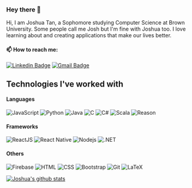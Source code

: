 ### Hey there 👋

Hi, I am Joshua Tan, a Sophomore studying Computer Science at Brown University. Some people call me Josh but I'm fine with Joshua too. I love learning about and creating applications that make our lives better.

#### 📫 How to reach me:
[![Linkedin Badge](https://img.shields.io/badge/-Joshua-blue?style=flat-square&logo=Linkedin&logoColor=white&link=https://www.linkedin.com/in/joshuatan313/)](https://www.linkedin.com/in/joshuatan313/)
[![Gmail Badge](https://img.shields.io/badge/-joshua_tan@brown.edu-c14438?style=flat-square&logo=Gmail&logoColor=white&link=mailto:joshua_tan@brown.edu)](mailto:joshua_tan@brown.edu)

## Technologies I've worked with
#### Languages
![JavaScript](https://img.shields.io/badge/-JavaScript-black?style=flat-square&logo=javascript)
![Python](https://img.shields.io/badge/-Python-black?style=flat-square&logo=Python)
![Java](https://img.shields.io/badge/-java-black?style=flat-square&logo=java)
![C](https://img.shields.io/badge/-C-black?style=flat-square&logo=C)
![C#](https://img.shields.io/badge/-C%23-black?style=flat-square&logo=c-sharp)
![Scala](https://img.shields.io/badge/-Scala-black?style=flat-square&logo=Scala)
![Reason](https://img.shields.io/badge/-Reason-black?style=flat-square&logo=Reason)

#### Frameworks
![ReactJS](https://img.shields.io/badge/-ReactJS-black?style=flat-square&logo=react)
![React Native](https://img.shields.io/badge/-React%20Native-black?style=flat-square&logo=react)
![Nodejs](https://img.shields.io/badge/-Nodejs-black?style=flat-square&logo=Node.js)
![.NET](https://img.shields.io/badge/-.NET-black?style=flat-square&logo=.NET)

#### Others
![Firebase](https://img.shields.io/badge/-Firebase-black?style=flat-square&logo=Firebase)
![HTML](https://img.shields.io/badge/-HTML-E34F26?style=flat-square&logo=html5&logoColor=white)
![CSS](https://img.shields.io/badge/-CSS-1572B6?style=flat-square&logo=css3)
![Bootstrap](https://img.shields.io/badge/-Bootstrap-563D7C?style=flat-square&logo=bootstrap)
![Git](https://img.shields.io/badge/-Git-black?style=flat-square&logo=git)
![LaTeX](https://img.shields.io/badge/-LaTeX-black?style=flat-square&logo=LaTeX)

[![Joshua's github stats](https://github-readme-stats.vercel.app/api?username=tanjoshua)](https://github.com/anuraghazra/github-readme-stats)

<!--
**tanjoshua/tanjoshua** is a ✨ _special_ ✨ repository because its `README.md` (this file) appears on your GitHub profile.

Here are some ideas to get you started:

- 🔭 I’m currently working on ...
- 🌱 I’m currently learning ...
- 👯 I’m looking to collaborate on ...
- 🤔 I’m looking for help with ...
- 💬 Ask me about ...
- 📫 How to reach me: ...
- 😄 Pronouns: ...
- ⚡ Fun fact: ...
-->
